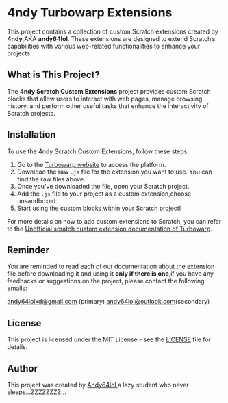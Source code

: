 # 4ndy Turbowarp Extensions

This project contains a collection of custom Scratch extensions created by **4ndy**,AKA **andy64lol**. These extensions are designed to extend Scratch’s capabilities with various web-related functionalities to enhance your projects.

## What is This Project?

The **4ndy Scratch Custom Extensions** project provides custom Scratch blocks that allow users to interact with web pages, manage browsing history, and perform other useful tasks that enhance the interactivity of Scratch projects.

## Installation

To use the 4ndy Scratch Custom Extensions, follow these steps:

1. Go to the [Turbowarp website](https://turbowarp.org/) to access the platform.
2. Download the raw `.js` file for the extension you want to use. You can find the raw files above.
3. Once you've downloaded the file, open your Scratch project.
4. Add the `.js` file to your project as a custom extension,choose unsandboxed.
5. Start using the custom blocks within your Scratch project!

For more details on how to add custom extensions to Scratch, you can refer to the [Unofficial scratch custom extension documentation of Turbowarp](https://docs.turbowarp.org/development/extensions/introduction).

## Reminder

You are reminded to read each of our documentation about the extension file before downloading it and using it **only if there is one**,if you have any feedbacks or suggestions on the project, please contact the following emails:

andy64lolxd@gmail.com (primary)
andy64lol@outlook.com(secondary)

## License

This project is licensed under the MIT License - see the [LICENSE](LICENSE) file for details.

## Author

This project was created by [Andy64lol](https://github.com/andy64lol),a lazy student who never sleeps...ZZZZZZZZ...
